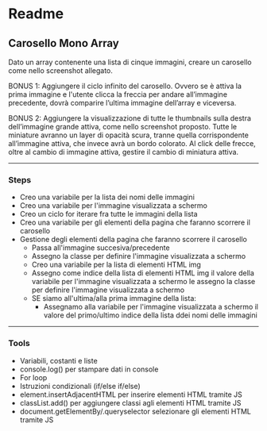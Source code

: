 # Readme
## Carosello Mono Array

Dato un array contenente una lista di cinque immagini, creare un carosello come nello screenshot allegato.

BONUS 1:
Aggiungere il ciclo infinito del carosello. Ovvero se è attiva la prima immagine e l'utente clicca la freccia per andare all’immagine precedente, dovrà comparire l’ultima immagine dell’array e viceversa.

BONUS 2:
Aggiungere la visualizzazione di tutte le thumbnails sulla destra dell’immagine grande attiva, come nello screenshot proposto. Tutte le miniature avranno un layer di opacità scura, tranne quella corrispondente all’immagine attiva, che invece avrà un bordo colorato. Al click delle frecce, oltre al cambio di immagine attiva, gestire il cambio di miniatura attiva.

***

### Steps

- Creo una variabile per la lista dei nomi delle immagini
- Creo una variabile per l'immagine visualizzata a schermo
- Creo un ciclo for iterare fra tutte le immagini della lista
- Creo una variabile per gli elementi della pagina che faranno scorrere il carosello
- Gestione degli elementi della pagina che faranno scorrere il carosello 
  - Passa all'immagine succesiva/precedente
  - Assegno la classe per definire l'immagine visualizzata a schermo
  - Creo una variabile per la lista di elementi HTML img
  - Assegno come indice della lista di elementi HTML img il valore della variabile per l'immagine visualizzata a schermo le assegno la classe per definire l'immagine visualizzata a schermo
  - SE siamo all'ultima/alla prima immagine della lista:
    - Assegnamo alla variabile per l'immagine visualizzata a schermo il valore del primo/ultimo indice della lista ddei nomi delle immagini

   

***

### Tools

- Variabili, costanti e liste
- console.log() per stampare dati in console
- For loop
- Istruzioni condizionali (if/else if/else)
- element.insertAdjacentHTML per inserire elementi HTML tramite JS
- classList.add() per aggiungere classi agli elementi HTML tramite JS
- document.getElementBy/.queryselector selezionare gli elementi HTML tramite JS
